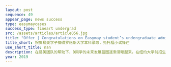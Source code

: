 ```yaml
---
layout: post
sequence: 49
appear_page: news success 
type: easymaycases
success_type: fineart undergrad
src: /assets/articles/article056.jpg
title: "Offer | Congratulations on Easymay student’s undergraduate admission to Rutgers University "
title_short: 祝贺易美学子摘得罗格斯大学本科录取，免托福小试锋芒
use_short_title: nan
description: 在易美团队的帮助下，D同学的未来发展蓝图逐渐清晰起来。在纽约大学前招生官克里斯的悉心指导下，D同学对自己有了一定信心，对国际政治以及美国文化有了想要深度研究的想法。
year: 2019
---
```


